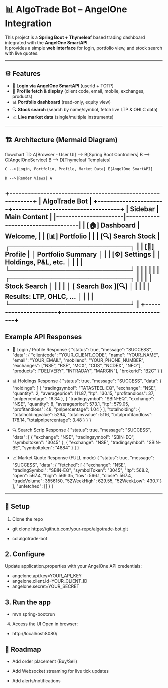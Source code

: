 # 📊 AlgoTrade Bot – AngelOne Integration  

This project is a **Spring Boot + Thymeleaf** based trading dashboard integrated with the **AngelOne SmartAPI**.  
It provides a simple **web interface** for login, portfolio view, and stock search with live quotes.  

---

## ⚙️ Features  
- 🔑 **Login via AngelOne SmartAPI** (userId + TOTP)  
- 👤 **Profile fetch & display** (client code, email, mobile, exchanges, products)  
- 📊 **Portfolio dashboard** (read-only, equity view)  
- 🔍 **Stock search** (search by name/symbol, fetch live LTP & OHLC data)  
- 📈 **Live market data** (single/multiple instruments)  

---

## 🏗️ Architecture (Mermaid Diagram)
flowchart TD
    A[Browser - User UI] --> B[Spring Boot Controllers]
    B --> C[AngelOneService]
    B --> D[Thymeleaf Templates]

    C -->|Login, Portfolio, Profile, Market Data| E[AngelOne SmartAPI]

    D -->|Render Views| A
+----------------------------------------------------------+
| AlgoTrade Bot                                            |
+----------------------+-----------------------------------+
|      Sidebar         |          Main Content             |
|----------------------|-----------------------------------|
|  [🏠] Dashboard      |  Welcome, <UserName>              |
|  [📊] Portfolio      |                                   |
|  [🔍] Search Stock   |  ┌──────────────────────────┐     |
|  [👤] Profile        |  │  Portfolio Summary        │     |
|  [⚙️] Settings       |  │  Holdings, P&L, etc.     │     |
|                      |  └──────────────────────────┘     |
|                      |                                   |
|                      |  ┌──────────────────────────┐     |
|                      |  │  Stock Search            │     |
|                      |  │  [ Search Box   ][🔍]    │     |
|                      |  │  Results: LTP, OHLC, ... │     |
|                      |  └──────────────────────────┘     |
+----------------------+-----------------------------------+
---
## Example API Responses
-  🔑 Login / Profile Response
{
  "status": true,
  "message": "SUCCESS",
  "data": {
    "clientcode": "YOUR_CLIENT_CODE",
    "name": "YOUR_NAME",
    "email": "YOUR_EMAIL",
    "mobileno": "YOUR_PHONE_NUMBER",
    "exchanges": ["NSE", "BSE", "MCX", "CDS", "NCDEX", "NFO"],
    "products": ["DELIVERY", "INTRADAY", "MARGIN"],
    "brokerid": "B2C"
  }
}
-  📊 Holdings Response
{
  "status": true,
  "message": "SUCCESS",
  "data": {
    "holdings": [
      {
        "tradingsymbol": "TATASTEEL-EQ",
        "exchange": "NSE",
        "quantity": 2,
        "averageprice": 111.87,
        "ltp": 130.15,
        "profitandloss": 37,
        "pnlpercentage": 16.34
      },
      {
        "tradingsymbol": "SBIN-EQ",
        "exchange": "NSE",
        "quantity": 8,
        "averageprice": 573.1,
        "ltp": 579.05,
        "profitandloss": 48,
        "pnlpercentage": 1.04
      }
    ],
    "totalholding": {
      "totalholdingvalue": 5294,
      "totalinvvalue": 5116,
      "totalprofitandloss": 178.14,
      "totalpnlpercentage": 3.48
    }
  }
}

-  🔍 Search Scrip Response
{
  "status": true,
  "message": "SUCCESS",
  "data": [
    {
      "exchange": "NSE",
      "tradingsymbol": "SBIN-EQ",
      "symboltoken": "3045"
    },
    {
      "exchange": "NSE",
      "tradingsymbol": "SBIN-BE",
      "symboltoken": "4884"
    }
  ]
}

-  📈 Market Quote Response (FULL mode)
{
  "status": true,
  "message": "SUCCESS",
  "data": {
    "fetched": [
      {
        "exchange": "NSE",
        "tradingSymbol": "SBIN-EQ",
        "symbolToken": "3045",
        "ltp": 568.2,
        "open": 567.4,
        "high": 569.35,
        "low": 566.1,
        "close": 567.4,
        "tradeVolume": 3556150,
        "52WeekHigh": 629.55,
        "52WeekLow": 430.7
      }
    ],
    "unfetched": []
  }
}

---

## 🚀 Setup
1. Clone the repo
   
- git clone https://github.com/your-repo/algotrade-bot.git

-  cd algotrade-bot

## 2. Configure

Update application.properties with your AngelOne API credentials:
- angelone.api.key=YOUR_API_KEY
- angelone.client.id=YOUR_CLIENT_ID
- angelone.secret=YOUR_SECRET

## 3. Run the app
- mvn spring-boot:run
  
4. Access the UI
Open in browser:
- http://localhost:8080/

## 🔮 Roadmap

- Add order placement (Buy/Sell)

- Add Websocket streaming for live tick updates

- Add alerts/notifications
